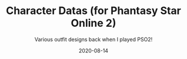 ---
title: Character Datas (for Phantasy Star Online 2)
subtitle: Various outfit designs back when I played PSO2!
date: 2020-08-14
time: 00:00
type: news
thumbnail: images/2023onlyphans.png
github_link: https://github.com/Meringue-Rouge/ingenoire-PSO2-bonuses
other_link: https://meringue-rouge.github.io/ingenoire-PSO2-bonuses/
content: |
  Back when I played PSO2, I used to be a phasion addict, and made a lot of rather unique outfits during my stay. You'll need to own the items in game to use them, and honestly, a good amount are most likely unaffordable nowadays.
---
